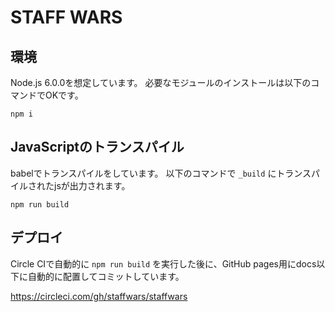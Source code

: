 # STAFF WARS

## 環境
Node.js 6.0.0を想定しています。
必要なモジュールのインストールは以下のコマンドでOKです。

```
npm i
```

## JavaScriptのトランスパイル
babelでトランスパイルをしています。
以下のコマンドで `_build` にトランスパイルされたjsが出力されます。

```
npm run build
```

## デプロイ
Circle CIで自動的に `npm run build` を実行した後に、GitHub pages用にdocs以下に自動的に配置してコミットしています。

https://circleci.com/gh/staffwars/staffwars
